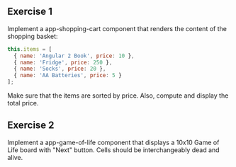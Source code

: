 ## Exercise 1

Implement a app-shopping-cart component that renders the content of the shopping basket:

```javascript
this.items = [
  { name: 'Angular 2 Book', price: 10 },
  { name: 'Fridge', price: 250 },
  { name: 'Socks', price: 20 },
  { name: 'AA Batteries', price: 5 }
];
```

Make sure that the items are sorted by price.
Also, compute and display the total price.

## Exercise 2

Implement a app-game-of-life component that displays a 10x10 Game of Life board with "Next" button.
Cells should be interchangeably dead and alive.

